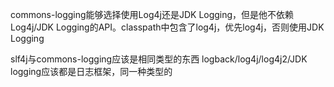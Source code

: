 commons-logging能够选择使用Log4j还是JDK Logging，但是他不依赖Log4j/JDK Logging的API。classpath中包含了log4j，优先log4j，否则使用JDK Logging




slf4j与commons-logging应该是相同类型的东西
logback/log4j/log4j2/JDK logging应该都是日志框架，同一种类型的